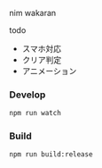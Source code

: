 nim wakaran

todo
- スマホ対応
- クリア判定
- アニメーション

### Develop
```bash
npm run watch
```

### Build
```bash
npm run build:release
```